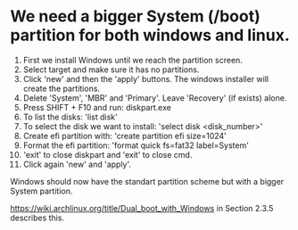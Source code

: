 # We need a bigger System (/boot) partition for both windows and linux.
1) First we install Windows until we reach the partition screen. 
2) Select target and make sure it has no partitions.
3) Click 'new' and then the 'apply' buttons. The windows installer will create the partitions.
4) Delete 'System', 'MBR' and 'Primary'. Leave 'Recovery' (if exists) alone.
5) Press SHIFT + F10 and run: diskpart.exe
6) To list the disks: 'list disk'
7) To select the disk we want to install: 'select disk <disk_number>'
8) Create efi partition with: 'create partition efi size=1024'
9) Format the efi partition: 'format quick fs=fat32 label=System'
10) 'exit' to close diskpart and 'exit' to close cmd.
11) Click again 'new' and 'apply'.

Windows should now have the standart partition scheme but with a bigger System partition.

https://wiki.archlinux.org/title/Dual_boot_with_Windows in Section 2.3.5 describes this.
